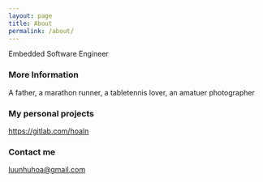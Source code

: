 ```yaml
---
layout: page
title: About
permalink: /about/
---
```


Embedded Software Engineer

### More Information

A father, a marathon runner, a tabletennis lover, an amatuer photographer

### My personal projects

https://gitlab.com/hoaln

### Contact me

[luunhuhoa@gmail.com](mailto:luunhuhoa@gmail.com)
